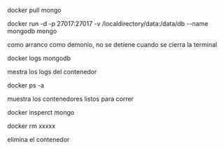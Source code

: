 docker pull mongo


docker run -d -p 27017:27017  -v /localdirectory/data:/data/db --name mongodb mongo

como arranco como demonio, no se detiene cuando se cierra la terminal

docker logs mongodb 

mestra los logs del contenedor

docker ps -a 

muestra los contenedores listos  para correr

docker insperct mongo

docker rm xxxxx

elimina el contenedor 

